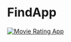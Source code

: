 # FindApp

[![Movie Rating App](https://mybinder.org/badge_logo.svg)](https://mybinder.org/v2/gh/vikbehal/FindApp/master?urlpath=%2Fvoila%2Frender%2FMovieRatingApp.ipynb)
